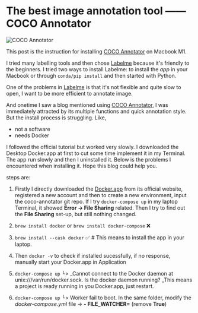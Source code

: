 # The best image annotation tool —— COCO Annotator

![COCO Annotator](https://camo.githubusercontent.com/69ce7a40db8bdee3e2a292950b5d84cd3f60cc8ac32bdce3316e40ca4130a71d/68747470733a2f2f692e696d6775722e636f6d2f414137496462512e706e67)

This post is the instruction for installing [COCO Annotator](https://github.com/jsbroks/coco-annotator) on Macbook M1.


I tried many labelling tools and then chose [Labelme](https://github.com/wkentaro/labelme) because it's friendly to the beginners. 
I tried two ways to install Labelme: to install the _app_ in your Macbook or through `conda/pip install` and then started with Python. 

One of the problems in [Labelme](https://github.com/wkentaro/labelme) is that it's not flexible and quite slow to open, I want to be more efficient to annotate image. 

And onetime I saw a blog mentioned using [COCO Annotator](https://github.com/jsbroks/coco-annotator), I was immediately attracted by its multiple functions and quick annotation style. But the install process is struggling. Like,
- not a software
- needs Docker 

I followed the official tutorial but worked very slowly. I downloaded the Desktop Docker.app at first to cut some time implement it in my Terminal.
The app run slowly and then I uninstalled it. Below is the problems I encountered when installing it. Hope this blog could help you. 

steps are:

1. Firstly I directly downloaded the [Docker.app](https://www.docker.com/products/docker-desktop/) from its official website, registered a new account and then to create a new environment, input the coco-annotator git repo. If I try `docker-compose up` in my laptop Terminal, it showed **Error -> File Sharing** related. Then I try to find out the **File Sharing** set-up, but still nothing changed. 

2. `brew install docker` or `brew install docker-compose` ❌
3. `brew install --cask docker` ✅ # This means to install the app in your laptop.


4. Then `docker -v` to check if installed sucessfully, if no response, manually start your Docker.app in Application
5. `docker-compose up` 
    └> _Cannot connect to the Docker daemon at unix:///var/run/docker.sock. Is the docker daemon running? 
    _This means a project is ready running in you Docker.app, just restart. 

6. `docker-compose up` 
    └> Worker fail to boot.
    In the same folder, modify the _docker-compose.yml_ file -> **- FILE_WATCHER=** (remove **True**)
    
<!-- Updated on Aug 1, 2022 -->
